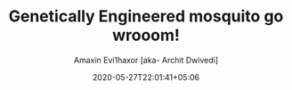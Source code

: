 ---
title: "Genetically Engineered mosquito go wrooom!"
date: 2020-05-27T22:01:41+05:06
draft: false
author: "Amaxin Evi1haxor [aka- Archit Dwivedi]"
overview: "Having my room just beside the garden, I evoked my hatred toward these little sanguivorous flies. Just when India is struggling with a global pandemic, yearly malaria crisis may come on the doorstep any time now. Although the government does what it has to, but I ask, is it the best we can do? Every year, literally waiting for it to hit us? Can’t we just completely eradicate all mosquitoes or something once and for all? As far as vector-borne diseases are concerned, vanishing off a complete species just because they steal your blood is not worth the risk that the ecosystem has to suffer because of this action. So what if we could selectively kill those mosquitoes which are infected by the pathogen- The vectors. Because ultimately those are the ones which can spread the disease."
---